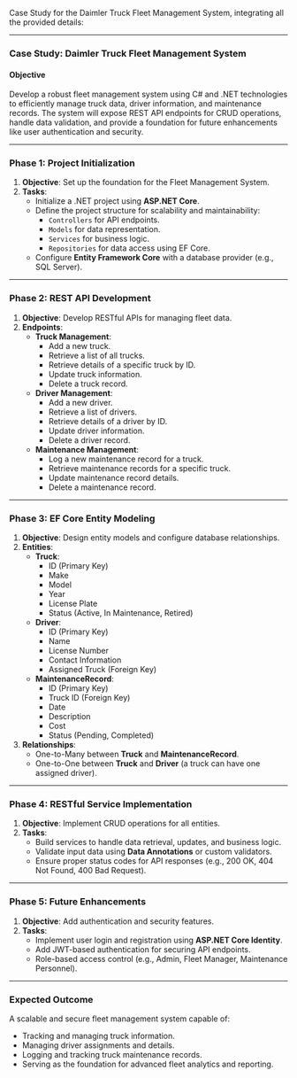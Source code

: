 Case Study for the Daimler Truck Fleet Management System, integrating all the provided details:

---

### **Case Study: Daimler Truck Fleet Management System**

#### **Objective**
Develop a robust fleet management system using C# and .NET technologies to efficiently manage truck data, driver information, and maintenance records. The system will expose REST API endpoints for CRUD operations, handle data validation, and provide a foundation for future enhancements like user authentication and security.

---

### **Phase 1: Project Initialization**
1. **Objective**: Set up the foundation for the Fleet Management System.
2. **Tasks**:
   - Initialize a .NET project using **ASP.NET Core**.
   - Define the project structure for scalability and maintainability:
     - `Controllers` for API endpoints.
     - `Models` for data representation.
     - `Services` for business logic.
     - `Repositories` for data access using EF Core.
   - Configure **Entity Framework Core** with a database provider (e.g., SQL Server).

---

### **Phase 2: REST API Development**
1. **Objective**: Develop RESTful APIs for managing fleet data.
2. **Endpoints**:
   - **Truck Management**:
     - Add a new truck.
     - Retrieve a list of all trucks.
     - Retrieve details of a specific truck by ID.
     - Update truck information.
     - Delete a truck record.
   - **Driver Management**:
     - Add a new driver.
     - Retrieve a list of drivers.
     - Retrieve details of a driver by ID.
     - Update driver information.
     - Delete a driver record.
   - **Maintenance Management**:
     - Log a new maintenance record for a truck.
     - Retrieve maintenance records for a specific truck.
     - Update maintenance record details.
     - Delete a maintenance record.

---

### **Phase 3: EF Core Entity Modeling**
1. **Objective**: Design entity models and configure database relationships.
2. **Entities**:
   - **Truck**:
     - ID (Primary Key)
     - Make
     - Model
     - Year
     - License Plate
     - Status (Active, In Maintenance, Retired)
   - **Driver**:
     - ID (Primary Key)
     - Name
     - License Number
     - Contact Information
     - Assigned Truck (Foreign Key)
   - **MaintenanceRecord**:
     - ID (Primary Key)
     - Truck ID (Foreign Key)
     - Date
     - Description
     - Cost
     - Status (Pending, Completed)
3. **Relationships**:
   - One-to-Many between **Truck** and **MaintenanceRecord**.
   - One-to-One between **Truck** and **Driver** (a truck can have one assigned driver).

---

### **Phase 4: RESTful Service Implementation**
1. **Objective**: Implement CRUD operations for all entities.
2. **Tasks**:
   - Build services to handle data retrieval, updates, and business logic.
   - Validate input data using **Data Annotations** or custom validators.
   - Ensure proper status codes for API responses (e.g., 200 OK, 404 Not Found, 400 Bad Request).

---

### **Phase 5: Future Enhancements**
1. **Objective**: Add authentication and security features.
2. **Tasks**:
   - Implement user login and registration using **ASP.NET Core Identity**.
   - Add JWT-based authentication for securing API endpoints.
   - Role-based access control (e.g., Admin, Fleet Manager, Maintenance Personnel).

---

### **Expected Outcome**
A scalable and secure fleet management system capable of:
- Tracking and managing truck information.
- Managing driver assignments and details.
- Logging and tracking truck maintenance records.
- Serving as the foundation for advanced fleet analytics and reporting.

